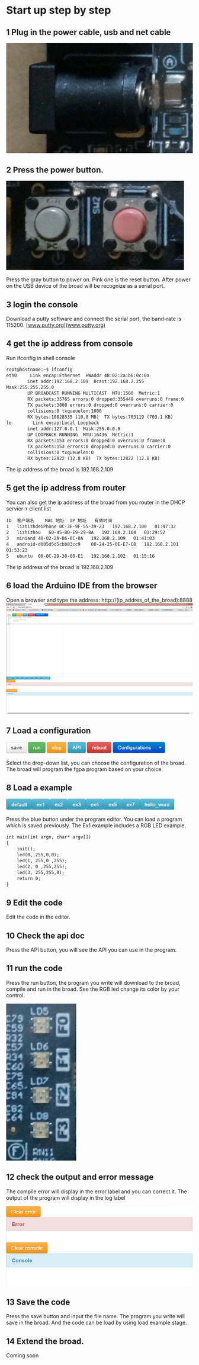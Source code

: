 # Start up step by step
## 1 Plug in the power cable, usb and net cable
![](power_plug.fw.png)

## 2 Press the power button.
![](power_on.fw.png)

Press the gray button to power on. Pink one is the reset button. After power on the USB device of the broad will be recognize as a serial port.

## 3 login the console
Download a putty software and connect the serial port, the band-rate is 115200.
 [www.putty.org](www.putty.org)

## 4 get the ip address from console
 Run ifconfig in shell console

  ```
root@hostname:~$ ifconfig
eth0     Link encap:Ethernet  HWaddr 48:02:2a:b6:0c:0a
          inet addr:192.168.2.109  Bcast:192.168.2.255  Mask:255.255.255.0
          UP BROADCAST RUNNING MULTICAST  MTU:1500  Metric:1
          RX packets:35765 errors:0 dropped:355449 overruns:0 frame:0
          TX packets:3800 errors:0 dropped:0 overruns:0 carrier:0
          collisions:0 txqueuelen:1000
          RX bytes:10828535 (10.8 MB)  TX bytes:703119 (703.1 KB)
lo        Link encap:Local Loopback
          inet addr:127.0.0.1  Mask:255.0.0.0
          UP LOOPBACK RUNNING  MTU:16436  Metric:1
          RX packets:153 errors:0 dropped:0 overruns:0 frame:0
          TX packets:153 errors:0 dropped:0 overruns:0 carrier:0
          collisions:0 txqueuelen:0
          RX bytes:12822 (12.8 KB)  TX bytes:12822 (12.8 KB)
```
The ip address of the broad is 192.168.2.109

## 5 get the ip address from router

  You can also get the ip address of the broad from you router in the DHCP servier-> client list
 ```
ID	客户端名	MAC 地址	IP 地址	有效时间
1	lizhizhdeiPhone	0C-3E-9F-55-39-23	192.168.2.100	01:47:32
2	lizhizhou	60-45-BD-E9-29-BA	192.168.2.104	01:29:52
3	miniand	48-02-2A-B6-0C-0A	192.168.2.109	01:41:03
4	android-d005d5d5cbb83cc9	00-24-25-0E-E7-C8	192.168.2.101	01:53:23
5	ubuntu	00-0C-29-38-00-E1	192.168.2.102	01:15:16

```
The ip address of the broad is 192.168.2.109

## 6 load the Arduino IDE from the browser
Open a browser and type the address:
http://(ip_addres_of_the_broad):8888
![](ide.fw.png)
## 7 Load a configuration
![](button.jpg)

Select the drop-down list, you can choose the configuration of the broad. The broad will program the fgpa program based on your choice.

## 8 Load a example
![](ex.jpg)

Press the blue button under the program editor. You can load a program which is saved previously.
The Ex1 example includes a RGB LED example.
```
int main(int argn, char* argv[])
{
    init();
    led(0, 255,0,0);
    led(1, 255,0 ,255);
    led(2, 0 ,255,255);
    led(3, 255,255,0);
    return 0;
}
```


## 9 Edit the code
Edit the code in the editor.

## 10 Check the api doc
Press the API button, you will see the API you can use in the program.

## 11 run the code
Press the run button, the program you write will download to the broad, compile and run in the broad.
See the RGB led change its color by your control.

![](led.jpg)

## 12 check the output and error message
The compile error will display in the error label and you can correct it. The output of the program will display in the log label

![](console.jpg)

## 13 Save the code
Press the save button and input the file name. The program you write will save in the broad. And the code can be load by using load example stage.

## 14 Extend the broad.
Coming soon
